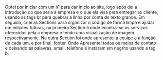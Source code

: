 Optei por iniciar com um h1 para dar inicio ao site, logo  após dei a introdução do que seria a empresa e o que ela visa para entregar ao cliente, usando as tags br para quebrar a linha por conta do texto grande. Em seguida, criei as Sections para organizar o código de forma limpa e ajudar em edições futuras, na primeira Section é onde econtra-se os serviços oferecidos pela a empresa e tendo uma visualização de imagem respectivamente. Na outra Section foi onde apresentei a equipe e a função de cada um, e por final, footer. Onde Apresentei todos os meios de contato e deixando as palavras, email, telefone e instaram em negrito usando a tag b.
